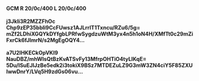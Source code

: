 #### GCM R 20/0c/400 L 20/0c/400
**j3Jkli3R2MZZFhOc**<br/>**Chp9zEP35bbli9CcFUwsz1AJLrrlT1Txncu/RZu6/5g=**<br/>**mZf2LDhiXGQYkDYfgbLPRfwSygdzuWtM3yx4n5h1oN4H/XMfTt0c29mZiFxrCk6fJImrN/s2MgEgOQY4...**<br/><br/>
**a7U2lHKECkOpVKl9**<br/>**NauDBZ/mhWlsQtBzKvATSvFy13MfrpOHTiO4tyLIKqE=**<br/>**5Du/ISuEJlJzBe5edk2i3tokiX9BSz7MTDEZuLZ9G3mW3ZN4ciY5F85ZXUIwwDnrY/LVq5H9zdGs06vu...**